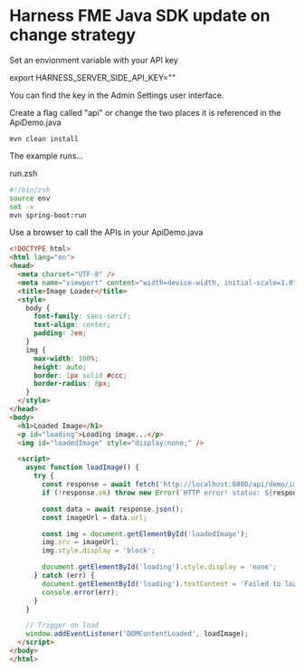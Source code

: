 # Harness FME Java SDK update on change strategy

Set an envionment variable with your API key

export HARNESS_SERVER_SIDE_API_KEY="<your server side api key>"

You can find the key in the Admin Settings user interface.

Create a flag called "api" or change the two places it is referenced in the ApiDemo.java

``` 
mvn clean install
```

The example runs...

run.zsh

``` bash
#!/bin/zsh
source env
set -x
mvn spring-boot:run
```

Use a browser to call the APIs in your ApiDemo.java

``` html
<!DOCTYPE html>
<html lang="en">
<head>
  <meta charset="UTF-8" />
  <meta name="viewport" content="width=device-width, initial-scale=1.0"/>
  <title>Image Loader</title>
  <style>
    body {
      font-family: sans-serif;
      text-align: center;
      padding: 2em;
    }
    img {
      max-width: 100%;
      height: auto;
      border: 1px solid #ccc;
      border-radius: 8px;
    }
  </style>
</head>
<body>
  <h1>Loaded Image</h1>
  <p id="loading">Loading image...</p>
  <img id="loadedImage" style="display:none;" />

  <script>
    async function loadImage() {
      try {
        const response = await fetch('http://localhost:8080/api/demo/image/dmartin');
        if (!response.ok) throw new Error(`HTTP error! status: ${response.status}`);

        const data = await response.json();
        const imageUrl = data.url;

        const img = document.getElementById('loadedImage');
        img.src = imageUrl;
        img.style.display = 'block';

        document.getElementById('loading').style.display = 'none';
      } catch (err) {
        document.getElementById('loading').textContent = 'Failed to load image.';
        console.error(err);
      }
    }

    // Trigger on load
    window.addEventListener('DOMContentLoaded', loadImage);
  </script>
</body>
</html>
```
